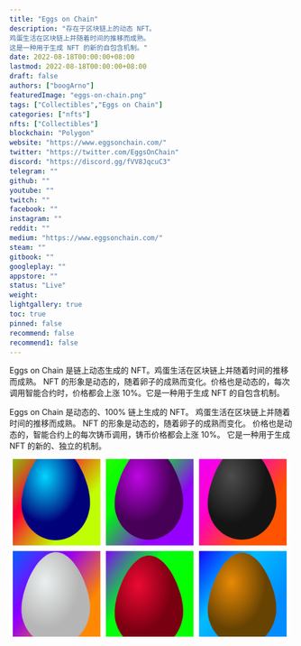 ```yaml
---
title: "Eggs on Chain"
description: "存在于区块链上的动态 NFT。
鸡蛋生活在区块链上并随着时间的推移而成熟。
这是一种用于生成 NFT 的新的自包含机制。"
date: 2022-08-18T00:00:00+08:00
lastmod: 2022-08-18T00:00:00+08:00
draft: false
authors: ["boogArno"]
featuredImage: "eggs-on-chain.png"
tags: ["Collectibles","Eggs on Chain"]
categories: ["nfts"]
nfts: ["Collectibles"]
blockchain: "Polygon"
website: "https://www.eggsonchain.com/"
twitter: "https://twitter.com/EggsOnChain"
discord: "https://discord.gg/fVV8JqcuC3"
telegram: ""
github: ""
youtube: ""
twitch: ""
facebook: ""
instagram: ""
reddit: ""
medium: "https://www.eggsonchain.com/"
steam: ""
gitbook: ""
googleplay: ""
appstore: ""
status: "Live"
weight: 
lightgallery: true
toc: true
pinned: false
recommend: false
recommend1: false
---
```

Eggs on Chain 是链上动态生成的 NFT。鸡蛋生活在区块链上并随着时间的推移而成熟。 NFT 的形象是动态的，随着卵子的成熟而变化。价格也是动态的，每次调用智能合约时，价格都会上涨 10%。它是一种用于生成 NFT 的自包含机制。

Eggs on Chain 是动态的、100% 链上生成的 NFT。
鸡蛋生活在区块链上并随着时间的推移而成熟。
NFT 的形象是动态的，随着卵子的成熟而变化。
价格也是动态的，智能合约上的每次铸币调用，铸币价格都会上涨 10%。
它是一种用于生成 NFT 的新的、独立的机制。

![eggsonchain-dapp-games-matic-image1-500x315_64ae2cc82f275908c1daeab3d0c9e129](eggsonchain-dapp-games-matic-image1-500x315_64ae2cc82f275908c1daeab3d0c9e129.png)